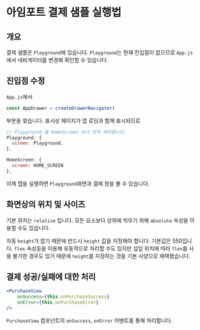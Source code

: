 # 아임포트 결제 샘플 실행법

## 개요

결제 샘플은 `Playground`에 있습니다. `Playground`는 현재 진입점이 없으므로 `App.js`에서 네비게이터를 변경해 확인할 수 있습니다.

## 진입점 수정

`App.js`에서

```js
const AppDrawer = createDrawerNavigator(
```

부분을 찾습니다.
표시상 페이지가 앱 로딩과 함께 표시되므로

```js
// Playground 를 HomeScreen 보다 먼저 배치합니다.
Playground: {
  screen: Playground,
},

HomeScreen: {
  screen: HOME_SCREEN
},
```

이제 앱을 실행하면 `Playground`화면과 결제 창을 볼 수 있습니다.

## 화면상의 위치 및 사이즈

기본 위치는 `relative` 입니다. 모든 요소보다 상위에 띄우기 위해 `absolute` 속성을 이용할 수도 있습니다.

자동 `height`가 없기 때문에 반드시 `height` 값을 지정해야 합니다. 기본값은 550입니다.
`flex` 속성등을 이용해 유동적으로 처리할 수도 있지만 삽입 위치에 따라 `flex`를 사용 불가한 경우도 있기 때문에 `height`를 지정하는 것을 기본 사양으로 채택했습니다.

## 결제 성공/실패에 대한 처리

```jsx
<PurchaseView
	onSuccess={this.onPurchaseSuccess}
	onError={this.onPurchaseError}
/>
```

`PurchaseView` 컴포넌트의 `onSuccess`, `onError` 이벤트를 통해 처리합니다.